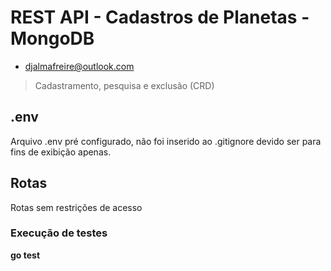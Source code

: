 # REST API - Cadastros de Planetas - MongoDB
- djalmafreire@outlook.com

> Cadastramento, pesquisa e exclusão (CRD)

## .env
Arquivo .env pré configurado, não foi inserido ao .gitignore devido ser para fins de exibição apenas.

## Rotas
Rotas sem restrições de acesso

### Execução de testes
**go test**
